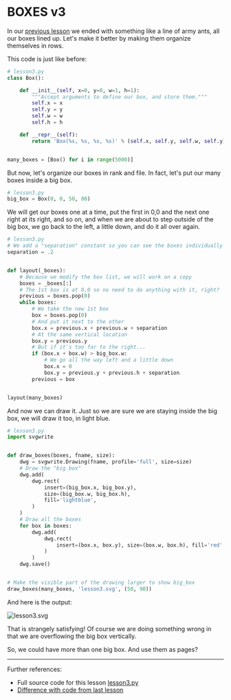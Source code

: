 # BOXES v3

In our [previous lesson](lesson2.run.html) we ended with something like a line
of army ants, all our boxes lined up. Let's make it better by making them
organize themselves in rows.

This code is just like before:

```python
# lesson3.py
class Box():

    def __init__(self, x=0, y=0, w=1, h=1):
        """Accept arguments to define our box, and store them."""
        self.x = x
        self.y = y
        self.w = w
        self.h = h

    def __repr__(self):
        return 'Box(%s, %s, %s, %s)' % (self.x, self.y, self.w, self.y)


many_boxes = [Box() for i in range(5000)]

```

But now, let's organize our boxes in rank and file. In fact, let's put our
many boxes inside a big box.

```python
# lesson3.py
big_box = Box(0, 0, 50, 80)

```

We will get our boxes one at a time, put the first in 0,0 and the next one right 
at its right, and so on, and when we are about to step outside of the big box, 
we go back to the left, a little down, and do it all over again.

```python
# lesson3.py
# We add a "separation" constant so you can see the boxes individually
separation = .2


def layout(_boxes):
    # Because we modify the box list, we will work on a copy
    boxes = _boxes[:]
    # The 1st box is at 0,0 so no need to do anything with it, right?
    previous = boxes.pop(0)
    while boxes:
        # We take the new 1st box
        box = boxes.pop(0)
        # And put it next to the other
        box.x = previous.x + previous.w + separation
        # At the same vertical location
        box.y = previous.y
        # But if it's too far to the right...
        if (box.x + box.w) > big_box.w:
            # We go all the way left and a little down
            box.x = 0
            box.y = previous.y + previous.h + separation
        previous = box


layout(many_boxes)

```

And now we can draw it. Just so we are sure we are staying inside the 
big box, we will draw it too, in light blue.

```python
# lesson3.py
import svgwrite


def draw_boxes(boxes, fname, size):
    dwg = svgwrite.Drawing(fname, profile='full', size=size)
    # Draw the "big box"
    dwg.add(
        dwg.rect(
            insert=(big_box.x, big_box.y),
            size=(big_box.w, big_box.h),
            fill='lightblue',
        )
    )
    # Draw all the boxes
    for box in boxes:
        dwg.add(
            dwg.rect(
                insert=(box.x, box.y), size=(box.w, box.h), fill='red'
            )
        )
    dwg.save()


# Make the visible part of the drawing larger to show big_box
draw_boxes(many_boxes, 'lesson3.svg', (50, 90))

```
And here is the output:

![lesson3.svg](lesson3.svg)

That is strangely satisfying! Of course we are doing something wrong in that
we are overflowing the big box vertically.

So, we could have more than one big box. And use them as pages?

----------

Further references:

* Full source code for this lesson [lesson3.py](code/lesson3.py)
* [Difference with code from last lesson](diffs/lesson2_lesson3.html)